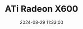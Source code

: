 ---
layout: post
title: ATi Radeon X600
summary: 
date: '2024-08-29 11:33:00'
#tags: [ATi, Graphics Cards, PC, Radeon]
tags: [Graphics Cards]
---